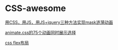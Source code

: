 # CSS-awesome

[用CSS，用JS，用JS+jquery三种方法实现mask涟漪动画](https://xprocessing.github.io/CSS-awesome/mask.html)

[animate.css的75个动画同时展示选择](https://xprocessing.github.io/CSS-awesome/animate.css.html)

[css flex布局](https://xprocessing.github.io/CSS-awesome/flex-all.html)

